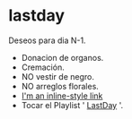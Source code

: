 # lastday
Deseos para dia N-1.

- Donacion de organos.
- Cremación.
- NO vestir de negro.
- NO arreglos florales.
- [I'm an inline-style link](https://www.google.com)
- Tocar el Playlist ' [LastDay](https://open.spotify.com/user/edgarronda/playlist/3hqzGdRUTlRWcJzXxSd6mA?si=b4sW5_KNQpWattMPeiKhmw) '.